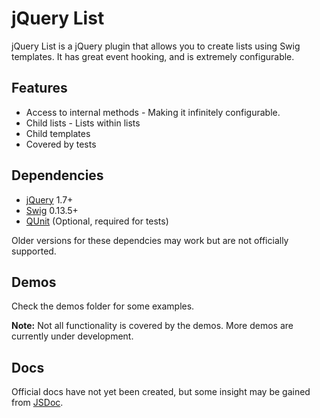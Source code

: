 # jQuery List

jQuery List is a jQuery plugin that allows you to create lists using Swig templates. It has great event hooking, and is extremely configurable.

## Features

 - Access to internal methods - Making it infinitely configurable.
 - Child lists - Lists within lists
 - Child templates
 - Covered by tests

## Dependencies

 - [jQuery](http://jquery.com) 1.7+
 - [Swig](https://github.com/paularmstrong/swig) 0.13.5+
 - [QUnit](http://qunitjs.com/) (Optional, required for tests)

Older versions for these dependcies may work but are not officially supported. 

## Demos

Check the demos folder for some examples.

**Note:** Not all functionality is covered by the demos. More demos are currently under development. 

## Docs

Official docs have not yet been created, but some insight may be gained from [JSDoc](http://usejsdoc.org/).

